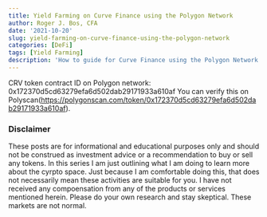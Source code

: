 ```yaml
---
title: Yield Farming on Curve Finance using the Polygon Network
author: Roger J. Bos, CFA
date: '2021-10-20'
slug: yield-farming-on-curve-finance-using-the-polygon-network
categories: [DeFi]
tags: [Yield Farming]
description: 'How to guide for Curve Finance using the Polygon Network'
---
```







CRV token contract ID on Polygon network: 0x172370d5cd63279efa6d502dab29171933a610af
You can verify this on Polyscan(https://polygonscan.com/token/0x172370d5cd63279efa6d502dab29171933a610af).


### Disclaimer ###

These posts are for informational and educational purposes only and should not be construed as investment advice or a recommendation to buy or sell any tokens.  In this series I am just outlining what I am doing to learn more about the cyrpto space.  Just because I am comfortable doing this, that does not necessarily mean these activities are suitable for you.  I have not received any compoensation from any of the products or services mentioned herein.  Please do your own research and stay skeptical.  These markets are not normal.
